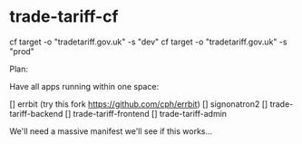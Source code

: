 # trade-tariff-cf

cf target -o "tradetariff.gov.uk" -s "dev"
cf target -o "tradetariff.gov.uk" -s "prod"

Plan:

Have all apps running within one space:

[] errbit (try this fork https://github.com/cph/errbit)
[] signonatron2
[] trade-tariff-backend
[] trade-tariff-frontend
[] trade-tariff-admin

We'll need a massive manifest we'll see if this works...
